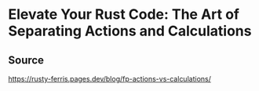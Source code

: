 # Elevate Your Rust Code: The Art of Separating Actions and Calculations

## Source

https://rusty-ferris.pages.dev/blog/fp-actions-vs-calculations/
